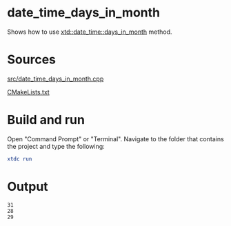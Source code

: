 # date_time_days_in_month

Shows how to use [xtd::date_time::days_in_month](https://codedocs.xyz/gammasoft71/xtd/classxtd_1_1date__time.html#acf06b7e2c3c396c332d86e03c87f1d23) method.

# Sources

[src/date_time_days_in_month.cpp](src/date_time_days_in_month.cpp)

[CMakeLists.txt](CMakeLists.txt)

# Build and run

Open "Command Prompt" or "Terminal". Navigate to the folder that contains the project and type the following:

```cmake
xtdc run
```

# Output

```
31
28
29
```
